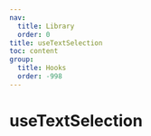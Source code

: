 ```yaml
---
nav:
  title: Library
  order: 0
title: useTextSelection
toc: content
group:
  title: Hooks
  order: -998
---
```


# useTextSelection

<code src="./usage/demo1.tsx"></code>
